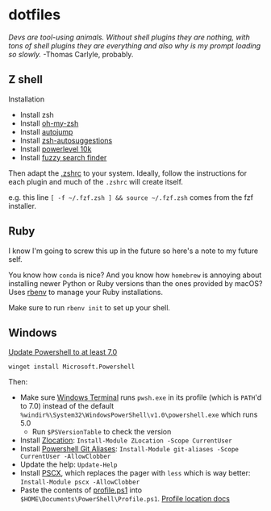 # dotfiles


*Devs are tool-using animals. Without shell plugins they are nothing, with tons of shell plugins they are everything and also why is my prompt loading so slowly.* -Thomas Carlyle, probably. 

## Z shell

Installation
* Install zsh
* Install [oh-my-zsh](https://ohmyz.sh/#install)
* Install [autojump](https://github.com/wting/autojump)
* Install [zsh-autosuggestions](https://github.com/zsh-users/zsh-autosuggestions)
* Install [powerlevel 10k](https://github.com/romkatv/powerlevel10k#oh-my-zsh)
* Install [fuzzy search finder](https://github.com/junegunn/fzf#using-linux-package-managers)

Then adapt the [.zshrc](.zshrc) to your system. 
Ideally, follow the instructions for each plugin and much of the `.zshrc` will create itself. 

e.g. this line 
`[ -f ~/.fzf.zsh ] && source ~/.fzf.zsh`
comes from the fzf installer. 


## Ruby

I know I'm going to screw this up in the future so here's a note to my future self. 

You know how `conda` is nice? 
And you know how `homebrew` is annoying about installing newer Python or Ruby versions than the ones provided by macOS? 
Uses [rbenv](https://github.com/rbenv/rbenv) to manage your Ruby installations. 

Make sure to run `rbenv init` to set up your shell. 

## Windows

[Update Powershell to at least 7.0](https://learn.microsoft.com/en-us/powershell/scripting/install/installing-powershell-on-windows?view=powershell-7.4#install-powershell-using-winget-recommended)
```
winget install Microsoft.Powershell
```
Then: 

* Make sure [Windows Terminal](https://apps.microsoft.com/detail/9n0dx20hk701?rtc=1&hl=en-us&gl=US) runs `pwsh.exe` in its profile (which is `PATH`'d to 7.0) instead of the default `%windir%\System32\WindowsPowerShell\v1.0\powershell.exe` which runs 5.0
  * Run `$PSVersionTable` to check the version
* Install [Zlocation](https://github.com/vors/ZLocation): `Install-Module ZLocation -Scope CurrentUser`
* Install [Powershell Git Aliases](https://github.com/gluons/powershell-git-aliases): `Install-Module git-aliases -Scope CurrentUser -AllowClobber`
* Update the help: `Update-Help`
* Install [PSCX](https://github.com/Pscx/Pscx), which replaces the pager with `less` which is way better: `Install-Module pscx -AllowClobber`
* Paste the contents of [profile.ps1](profile.ps1) into `$HOME\Documents\PowerShell\Profile.ps1`. [Profile location docs](https://learn.microsoft.com/en-us/powershell/module/microsoft.powershell.core/about/about_profiles?view=powershell-7.4#profile-types-and-locations)


